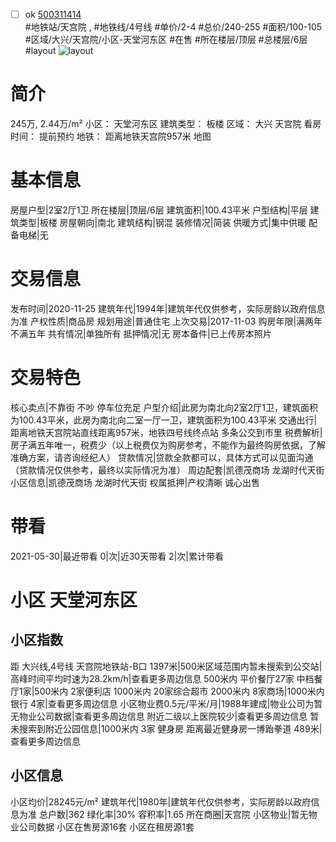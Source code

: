 - [ ] ok [500311414](https://bj.5i5j.com/ershoufang/500311414.html)  
 #地铁站/天宫院 ,  #地铁线/4号线
#单价/2-4 #总价/240-255 #面积/100-105   #区域/大兴/天宫院/小区-天堂河东区 #在售 #所在楼层/顶层 #总楼层/6层 #layout 
![layout](http://image2.5i5j.com//group1/M00/AB/69/CgqJMV2ApAKAIgjiAAF8QPCJ5Oc538.jpg_P5.jpg) 
# 简介 
 245万,  2.44万/m² 
小区： 天堂河东区
建筑类型： 板楼
区域： 大兴 天宫院
看房时间： 提前预约
地铁： 距离地铁天宫院957米 地图
# 基本信息 
 房屋户型|2室2厅1卫
所在楼层|顶层/6层
建筑面积|100.43平米
户型结构|平层
建筑类型|板楼
房屋朝向|南北
建筑结构|钢混
装修情况|简装
供暖方式|集中供暖
配备电梯|无
# 交易信息 
 发布时间|2020-11-25
建筑年代|1994年|建筑年代仅供参考，实际房龄以政府信息为准
产权性质|商品房
规划用途|普通住宅
上次交易|2017-11-03
购房年限|满两年不满五年
共有情况|单独所有
抵押情况|无
房本备件|已上传房本照片
# 交易特色 
 核心卖点|不靠街  不吵 停车位充足
户型介绍|此房为南北向2室2厅1卫，建筑面积为100.43平米，此房为南北向二室一厅一卫，建筑面积为100.43平米
交通出行|距离地铁天宫院站直线距离957米，地铁四号线终点站  多条公交到市里
税费解析|房子满五年唯一，税费少（以上税费仅为购房参考，不能作为最终购房依据，了解准确方案，请咨询经纪人）
贷款情况|贷款全款都可以，具体方式可以见面沟通（贷款情况仅供参考，最终以实际情况为准）
周边配套|凯德茂商场 龙湖时代天街
小区信息|凯德茂商场 龙湖时代天街
权属抵押|产权清晰 诚心出售
# 带看 
 2021-05-30|最近带看	 0|次|近30天带看	 2|次|累计带看
# 小区 天堂河东区
## 小区指数 
 距 大兴线,4号线 天宫院地铁站-B口 1397米|500米区域范围内暂未搜索到公交站|高峰时间平均时速为28.2km/h|查看更多周边信息
500米内 平价餐厅27家
中档餐厅1家|500米内 2家便利店
1000米内 20家综合超市
2000米内 8家商场|1000米内 银行 4家|查看更多周边信息
小区物业费0.5元/平米/月|1988年建成|物业公司为暂无物业公司数据|查看更多周边信息
附近二级以上医院较少|查看更多周边信息
暂未搜索到附近公园信息|1000米内 3家 健身房
距离最近健身房一博跆拳道 489米|查看更多周边信息
## 小区信息 
 小区均价|28245元/m²
建筑年代|1980年|建筑年代仅供参考，实际房龄以政府信息为准
总户数|362
绿化率|30%
容积率|1.65
所在商圈|天宫院
小区物业|暂无物业公司数据
小区在售房源16套
小区在租房源1套
